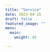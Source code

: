 ```yaml
---
title: "Service"
date: 2023-04-15
draft: false
featured_image: ""
menu:
  main:
    weight: 45

---
```

